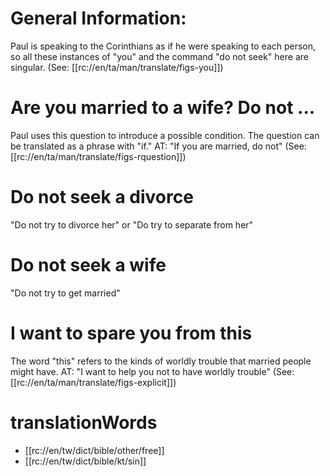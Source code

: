 # General Information: 

Paul is speaking to the Corinthians as if he were speaking to each person, so all these instances of "you" and the command "do not seek" here are singular. (See: [[rc://en/ta/man/translate/figs-you]])

# Are you married to a wife? Do not ... 
Paul uses this question to introduce a possible condition. The question can be translated as a phrase with "if." AT: "If you are married, do not" (See: [[rc://en/ta/man/translate/figs-rquestion]])

# Do not seek a divorce

"Do not try to divorce her" or "Do try to separate from her" 

# Do not seek a wife

"Do not try to get married"

# I want to spare you from this

The word "this" refers to the kinds of worldly trouble that married people might have. AT:  "I want to help you not to have worldly trouble" (See: [[rc://en/ta/man/translate/figs-explicit]])

# translationWords

* [[rc://en/tw/dict/bible/other/free]]
* [[rc://en/tw/dict/bible/kt/sin]]